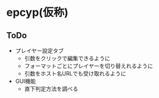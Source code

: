 # epcyp(仮称)

## ToDo
- プレイヤー設定タブ
  - 引数をクリックで編集できるように
  - フォーマットごとにプレイヤーを切り替えれるように
  - 引数をホスト名URLでも受け取れるように
- GUI機能
  - 直下判定方法を調べる
